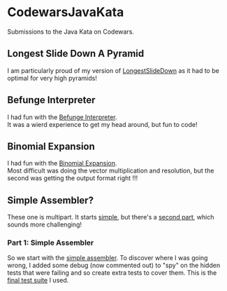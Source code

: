 # CodewarsJavaKata
Submissions to the Java Kata on Codewars.

## Longest Slide Down A Pyramid
I am particularly proud of my version of [LongestSlideDown](/src/main/java/LongestSlideDown.java)
as it had to be optimal for very high pyramids!

## Befunge Interpreter
I had fun with the [Befunge Interpreter](/src/main/java/BefungeInterpreter.java).  
It was a wierd experience to get my head around, but fun to code!

## Binomial Expansion
I had fun with the [Binomial Expansion](/src/main/java/KataSolution.java).  
Most difficult was doing the vector multiplication and resolution, 
but the second was getting the output format right !!! 

## Simple Assembler?
These one is multipart.  It starts [simple](https://www.codewars.com/kata/simple-assembler-interpreter/),
but there's a [second part](https://www.codewars.com/kata/assembler-interpreter-part-ii/),
which sounds more challenging!
### Part 1: Simple Assembler
So we start with the [simple assembler](/src/main/java/SimpleAssembler.java).
To discover where I was going wrong, I added some debug (now commented out)
to "spy" on the hidden tests that were failing and so create extra tests
to cover them.  This is the [final test suite](/src/test/java/SimpleAssemblerTest.java) I used.
